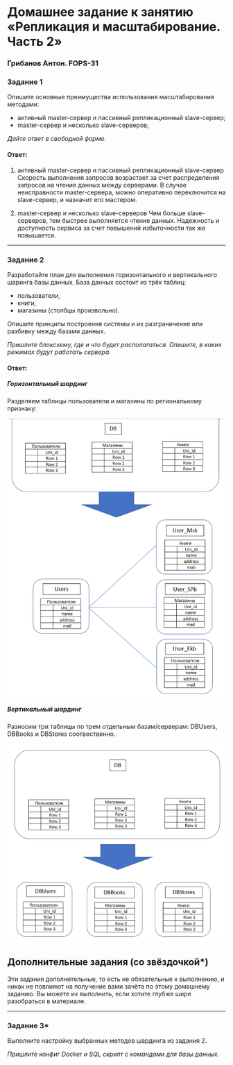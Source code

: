 # Домашнее задание к занятию «Репликация и масштабирование. Часть 2»
### Грибанов Антон. FOPS-31

### Задание 1

Опишите основные преимущества использования масштабирования методами:

- активный master-сервер и пассивный репликационный slave-сервер; 
- master-сервер и несколько slave-серверов;


*Дайте ответ в свободной форме.*

#### Ответ:
   1. активный master-сервер и пассивный репликационный slave-сервер
Скорость выполнения запросов возрастает за счет распределения запросов на чтение данных между серверами. В случае неисправности master-сервера, можно оперативно переключится на slave-сервер, и назначит его мастером.

   2. master-сервер и несколько slave-серверов
Чем больше slave-серверов, тем быстрее выполняется чтение данных. Надежность и доступность сервиса за счет повышений избыточности так же повышается.


---

### Задание 2


Разработайте план для выполнения горизонтального и вертикального шаринга базы данных. База данных состоит из трёх таблиц: 

- пользователи, 
- книги, 
- магазины (столбцы произвольно). 

Опишите принципы построения системы и их разграничение или разбивку между базами данных.

*Пришлите блоксхему, где и что будет располагаться. Опишите, в каких режимах будут работать сервера.* 

#### Ответ:
##### Горизонтальный шардинг
Разделяем таблицы пользователи и магазины по региональному признаку:

![bd_007](https://github.com/Qshar1408/bd_homework_07/blob/main/img/bd_07_002.png)

##### Вертикальный шардинг
Разносим три таблицы по трем отдельным базам/серверам: DBUsers, DBBooks и DBStores соотвественно. 

![bd_007](https://github.com/Qshar1408/bd_homework_07/blob/main/img/bd_07_001.png)

## Дополнительные задания (со звёздочкой*)
Эти задания дополнительные, то есть не обязательные к выполнению, и никак не повлияют на получение вами зачёта по этому домашнему заданию. Вы можете их выполнить, если хотите глубже шире разобраться в материале.

---
### Задание 3*

Выполните настройку выбранных методов шардинга из задания 2.

*Пришлите конфиг Docker и SQL скрипт с командами для базы данных*.
